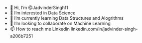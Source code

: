 - 👋 Hi, I’m @JadvinderSingh11
- 👀 I’m interested in Data Science
- 🌱 I’m currently learning Data Structures and Alogrithms
- 💞️ I’m looking to collaborate on Machine Learning 
- 📫 How to reach me Linkedin linkedin.com/in/jadvinder-singh-a206b7251

<!---
JadvinderSingh11/JadvinderSingh11 is a ✨ special ✨ repository because its `README.md` (this file) appears on your GitHub profile.
You can click the Preview link to take a look at your changes.
--->
